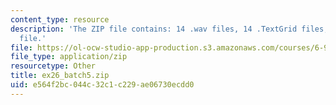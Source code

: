 ```yaml
---
content_type: resource
description: 'The ZIP file contains: 14 .wav files, 14 .TextGrid files, and 1 .xls
  file.'
file: https://ol-ocw-studio-app-production.s3.amazonaws.com/courses/6-911-transcribing-prosodic-structure-of-spoken-utterances-with-tobi-january-iap-2006/e564f2bc044c32c1c229ae06730ecdd0_ex26_batch5.zip
file_type: application/zip
resourcetype: Other
title: ex26_batch5.zip
uid: e564f2bc-044c-32c1-c229-ae06730ecdd0
---
```


